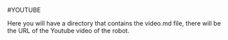 #YOUTUBE

Here you will have a directory that contains the video.md file, there will be the URL of the Youtube video of the robot.
